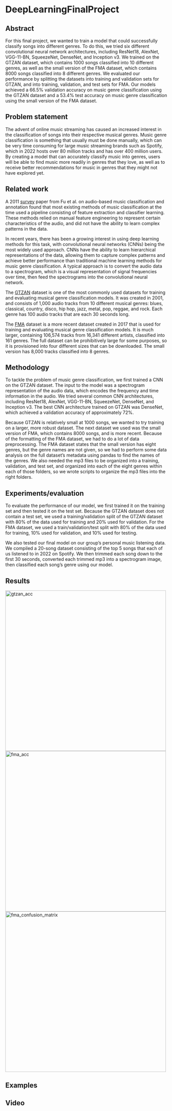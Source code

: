 # DeepLearningFinalProject

## Abstract
For this final project, we wanted to train a model that could successfully classify songs into different genres. To do this, we tried six different convolutional neural network architectures, including ResNet18, AlexNet, VGG-11-BN, SqueezeNet, DenseNet, and Inception v3. We trained on the GTZAN dataset, which contains 1000 songs classified into 10 different genres, as well as the small version of the FMA dataset, which contains 8000 songs classified into 8 different genres. We evaluated our performance by splitting the datasets into training and validation sets for GTZAN, and into training, validation, and test sets for FMA. Our models achieved a 66.5% validation accuracy on music genre classification using the GTZAN dataset and a 53.4% test accuracy on music genre classification using the small version of the FMA dataset.

## Problem statement
The advent of online music streaming has caused an increased interest in the classification of songs into their respective musical genres. Music genre classification is something that usually must be done manually, which can be very time consuming for large music streaming brands such as Spotify, which in 2022 hosts over 80 million tracks and has over 400 million users. By creating a model that can accurately classify music into genres, users will be able to find music more readily in genres that they love, as well as to receive better recommendations for music in genres that they might not have explored yet.

## Related work
A 2011 [survey](https://ieeexplore.ieee.org/document/5664796) paper from Fu et al. on audio-based music classification and annotation found that most existing methods of music classification at the time used a pipeline consisting of feature extraction and classifier learning. These methods relied on manual feature engineering to represent certain characteristics of the audio, and did not have the ability to learn complex patterns in the data.

In recent years, there has been a growing interest in using deep learning methods for this task, with convolutional neural networks (CNNs) being the most widely used approach. CNNs have the ability to learn hierarchical representations of the data, allowing them to capture complex patterns and achieve better performance than traditional machine learning methods for music genre classification. A typical approach is to convert the audio data to a spectrogram, which is a visual representation of signal frequencies over time, then feed the spectrograms into the convolutional neural network.

The [GTZAN](https://www.kaggle.com/datasets/andradaolteanu/gtzan-dataset-music-genre-classification) dataset is one of the most commonly used datasets for training and evaluating musical genre classification models. It was created in 2001, and consists of 1,000 audio tracks from 10 different musical genres: blues, classical, country, disco, hip hop, jazz, metal, pop, reggae, and rock. Each genre has 100 audio tracks that are each 30 seconds long.

The [FMA](https://github.com/mdeff/fma) dataset is a more recent dataset created in 2017 that is used for training and evaluating musical genre classification models. It is much larger, containing 106,574 tracks from 16,341 different artists, classified into 161 genres. The full dataset can be prohibitively large for some purposes, so it is provisioned into four different sizes that can be downloaded. The small version has 8,000 tracks classified into 8 genres.

## Methodology
To tackle the problem of music genre classification, we first trained a CNN on the GTZAN dataset. The input to the model was a spectrogram representation of the audio data, which encodes the frequency and time information in the audio. We tried several common CNN architectures, including ResNet18, AlexNet, VGG-11-BN, SqueezeNet, DenseNet, and Inception v3.  The best CNN architecture trained on GTZAN was DenseNet, which achieved a validation accuracy of approximately 72%.

Because GTZAN is relatively small at 1000 songs, we wanted to try training on a larger, more robust dataset. The next dataset we used was the small version of FMA, which contains 8000 songs, and is more recent. Because of the formatting of the FMA dataset, we had to do a lot of data preprocessing. The FMA dataset states that the small version has eight genres, but the genre names are not given, so we had to perform some data analysis on the full dataset’s metadata using pandas to find the names of the genres. We also needed the mp3 files to be organized into a training, validation, and test set, and organized into each of the eight genres within each of those folders, so we wrote scripts to organize the mp3 files into the right folders.

## Experiments/evaluation
To evaluate the performance of our model, we first trained it on the training set and then tested it on the test set. Because the GTZAN dataset does not contain a test set, we used a training/validation split of the GTZAN dataset with 80% of the data used for training and 20% used for validation. For the FMA dataset, we used a train/validation/test split with 80% of the data used for training, 10% used for validation, and 10% used for testing.

We also tested our final model on our group’s personal music listening data. We compiled a 20-song dataset consisting of the top 5 songs that each of us listened to in 2022 on Spotify. We then trimmed each song down to the first 30 seconds, converted each trimmed mp3 into a spectrogram image, then classified each song’s genre using our model.

## Results

<img src="https://github.com/adamw24/DeepLearningFinalProject/blob/main/gtzan_acc.png?raw=true" alt="gtzan_acc" width="500px"/>

<img src="https://github.com/adamw24/DeepLearningFinalProject/blob/main/fma_acc.png?raw=true" alt="fma_acc" width="500px"/>

<img src="https://github.com/adamw24/DeepLearningFinalProject/blob/main/fma_confusion_matrix.png?raw=true" alt="fma_confusion_matrix" width="500px"/>


## Examples
## Video
